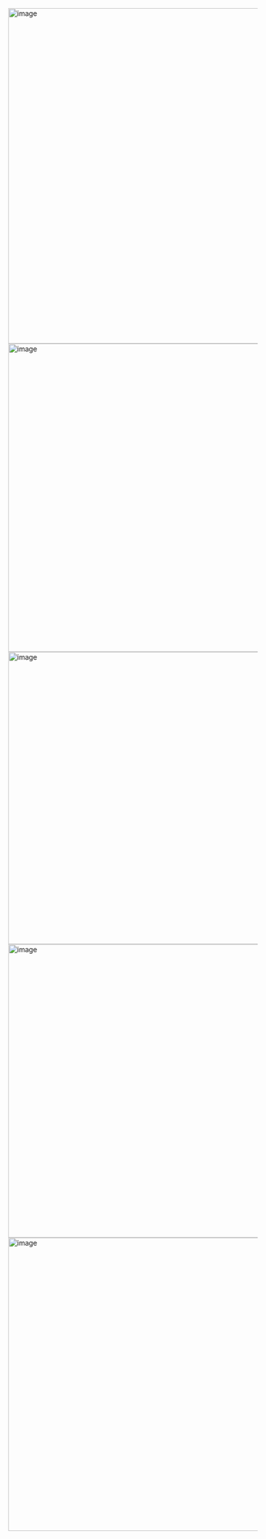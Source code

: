 <img width="677" alt="image" src="https://github.com/user-attachments/assets/11c7705c-5cf4-433b-a3ea-0d89b2e3bae2" />

<img width="622" alt="image" src="https://github.com/user-attachments/assets/7af6217e-e961-4406-9651-ef09506ed155" />

<img width="590" alt="image" src="https://github.com/user-attachments/assets/e58f69e8-da0a-4c32-8a14-c48b737a9d32" />

<img width="592" alt="image" src="https://github.com/user-attachments/assets/1164096d-b9e6-4c03-9b76-78ac32db86ad" />
<img width="592" alt="image" src="https://github.com/user-attachments/assets/b7833062-0f08-4842-bd87-4bdc0e55cc29" />

